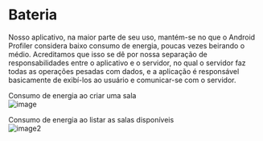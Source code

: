 # Bateria

Nosso aplicativo, na maior parte de seu uso, mantém-se no que o Android Profiler considera baixo consumo de energia, poucas vezes beirando o médio. Acreditamos que isso se dê por nossa separação de responsabilidades entre o aplicativo e o servidor, no qual o servidor faz todas as operações pesadas com dados, e a aplicação é responsável basicamente de exibí-los ao usuário e comunicar-se com o servidor.

Consumo de energia ao criar uma sala<br />
![image](./imagens/energy-roomcreation.png)

Consumo de energia ao listar as salas disponíveis<br />
![image2](./imagens/energy-summary.png)